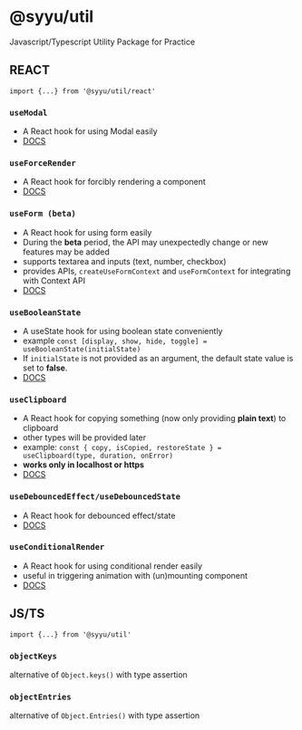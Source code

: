 # @syyu/util

Javascript/Typescript Utility Package for Practice

## REACT

`import {...} from '@syyu/util/react'`

### `useModal`

- A React hook for using Modal easily
- [DOCS](https://github.com/brewcold/util/blob/main/react/src/use-modal/README.md)

### `useForceRender`

- A React hook for forcibly rendering a component
- [DOCS](https://github.com/brewcold/util/blob/main/react/src/use-force-render/README.md)

### `useForm (beta)`

- A React hook for using form easily
- During the **beta** period, the API may unexpectedly change or new features may be added
- supports textarea and inputs (text, number, checkbox)
- provides APIs, `createUseFormContext` and `useFormContext` for integrating with Context API
- [DOCS](https://github.com/brewcold/util/blob/main/react/src/use-form/README.md)

### `useBooleanState`

- A useState hook for using boolean state conveniently
- example `const [display, show, hide, toggle] = useBooleanState(initialState)`
- If `initialState` is not provided as an argument, the default state value is set to **false**.
- [DOCS](https://github.com/brewcold/util/blob/main/react/src/use-boolean-state/README.md)

### `useClipboard`

- A React hook for copying something (now only providing **plain text**) to clipboard
- other types will be provided later
- example: `const { copy, isCopied, restoreState } = useClipboard(type, duration, onError)`
- **works only in localhost or https**
- [DOCS](https://github.com/brewcold/util/blob/main/react/src/use-clipboard/README.md)

### `useDebouncedEffect/useDebouncedState`

- A React hook for debounced effect/state
- [DOCS](https://github.com/brewcold/util/blob/main/react/src/use-debounced/README.md)

### `useConditionalRender`

- A React hook for using conditional render easily
- useful in triggering animation with (un)mounting component
- [DOCS](https://github.com/brewcold/util/blob/main/react/src/use-conditional-render/README.md)

## JS/TS

`import {...} from '@syyu/util'`

### `objectKeys`

alternative of `Object.keys()` with type assertion

### `objectEntries`

alternative of `Object.Entries()` with type assertion
